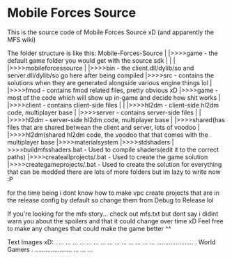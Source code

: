 Mobile Forces Source
====================

This is the source code of Mobile Forces Source xD (and apparently the MFS wiki)
 
The folder structure is like this: 
Mobile-Forces-Source 
| 
|>>>>game - the default game folder you would get with the source sdk 
|   | 
|	|>>>>mobileforcessource 
|		|>>>>bin - the client.dll/dylib/so and server.dll/dylib/so go here after being compiled 
|>>>>src - contains the solutions when they are generated alongside various engine things lol 
	| 
	|>>>>fmod - contains fmod related files, pretty obvious xD 
	|>>>>game - most of the code which will show up in-game and decide how shit works 
	|	|>>>>client - contains client-side files 
	|	|	|>>>>hl2dm - client-side hl2dm code, multiplayer base 
	|	|>>>>server - contains server-side files 
	|	|	|>>>>hl2dm - server-side hl2dm code, multiplayer base 
	|	|>>>>shared(has files that are shared betwean the client and server, lots of voodoo 
	|		|>>>>hl2dm(shared hl2dm code, the voodoo that that comes with the multiplayer base 
	|>>>>materialsystem 
		|>>>>stdshaders 
			| 
			>>>>buildmfsshaders.bat - Used to compile shaders(edit it to the correct paths) 
	|>>>>createallprojects/.bat - Used to create the game solution 
	|>>>>creategameprojects/.bat - Used to create the solution for everything that can be modded 
there are lots of more folders but im lazy to write now :P 

for the time being i dont know how to make vpc create projects that are in the release config 
by default so change them from Debug to Release lol 

If you're looking for the mfs story... check out mfs.txt but dont say i didint warn you about the spoilers and that it could change over time xD 
Feel free to make any changes that could make the game better ^^ 

Text Images xD: 
			 . 
			... 
			... 
			... 
			... 
			... 
			... 
			... 
			... 
			... 
			... 
			... 
			... 
			... 
			... 
	..................... 
	.   World Gamers    . 
	..................... 
			... 
			... 
			... 
